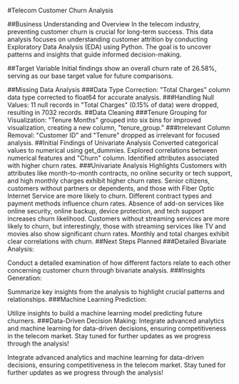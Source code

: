 #Telecom Customer Churn Analysis

##Business Understanding and Overview
In the telecom industry, preventing customer churn is crucial for long-term success. This data analysis focuses on understanding customer attrition by conducting Exploratory Data Analysis (EDA) using Python. The goal is to uncover patterns and insights that guide informed decision-making.

##Target Variable
Initial findings show an overall churn rate of 26.58%, serving as our base target value for future comparisons.

##Missing Data Analysis
###Data Type Correction:
"Total Charges" column data type corrected to float64 for accurate analysis.
###Handling Null Values:
11 null records in "Total Charges" (0.15% of data) were dropped, resulting in 7032 records.
##Data Cleaning
###Tenure Grouping for Visualization:
"Tenure Months" grouped into six bins for improved visualization, creating a new column, "tenure_group."
###Irrelevant Column Removal:
"Customer ID" and "Tenure" dropped as irrelevant for focused analysis.
##Initial Findings of Univariate Analysis
Converted categorical values to numerical using get_dummies.
Explored correlations between numerical features and "Churn" column.
Identified attributes associated with higher churn rates.
###Univariate Analysis Highlights
Customers with attributes like month-to-month contracts, no online security or tech support, and high monthly charges exhibit higher churn rates.
Senior citizens, customers without partners or dependents, and those with Fiber Optic Internet Service are more likely to churn.
Different contract types and payment methods influence churn rates.
Absence of add-on services like online security, online backup, device protection, and tech support increases churn likelihood.
Customers without streaming services are more likely to churn, but interestingly, those with streaming services like TV and movies also show significant churn rates.
Monthly and total charges exhibit clear correlations with churn.
##Next Steps Planned
###Detailed Bivariate Analysis:

Conduct a detailed examination of how different factors relate to each other concerning customer churn through bivariate analysis.
###Insights Generation:

Summarize key insights from the analysis to highlight crucial patterns and relationships.
###Machine Learning Prediction:

Utilize insights to build a machine learning model predicting future churners.
###Data-Driven Decision Making: Integrate advanced analytics and machine learning for data-driven decisions, ensuring competitiveness in the telecom market.
Stay tuned for further updates as we progress through the analysis!

Integrate advanced analytics and machine learning for data-driven decisions, ensuring competitiveness in the telecom market.
Stay tuned for further updates as we progress through the analysis!
